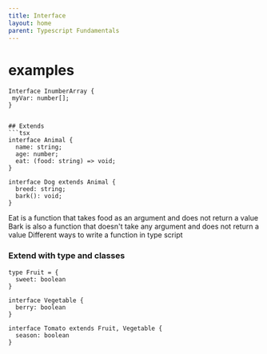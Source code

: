 ```yaml
---
title: Interface
layout: home
parent: Typescript Fundamentals
---
```


# examples

```tsx
Interface InumberArray {
 myVar: number[];
}


## Extends
```tsx
interface Animal {
  name: string;
  age: number;
  eat: (food: string) => void;
}

interface Dog extends Animal {
  breed: string;
  bark(): void;
}
```

Eat is a function that takes food as an argument and does not return a value
Bark is also a function that doesn't take any argument and does not return a value
Different ways to write a function in type script

### Extend with type and classes

```tsx
type Fruit = {
  sweet: boolean
}

interface Vegetable {
  berry: boolean
}

interface Tomato extends Fruit, Vegetable {
  season: boolean
}
```
